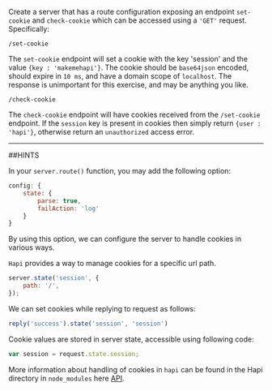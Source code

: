 Create a server that has a route configuration exposing an endpoint ``set-cookie`` and ``check-cookie`` which can be accessed using a `'GET'` request. Specifically:

```
/set-cookie
```

The `set-cookie` endpoint will set a cookie with the key 'session' and the value `{key : 'makemehapi'}`. The cookie should be `base64json` encoded, should expire in `10 ms`, and have a domain scope of `localhost`.  The response is unimportant for this exercise, and may be anything you like.

```
/check-cookie
```

The `check-cookie` endpoint will have cookies received from the `/set-cookie` endpoint. If the `session` key is present in cookies then simply return `{user : 'hapi'}`, otherwise return an `unauthorized` access error.

--------------------

##HINTS

In your `server.route()` function, you may add the following option:

```js
config: {
    state: {
        parse: true,
        failAction: 'log'
    }
}
```

By using this option, we can configure the server to handle cookies in various ways.

`Hapi` provides a way to manage cookies for a specific url path.

```js
server.state('session', {
    path: '/',
});
```

We can set cookies while replying to request as follows:

```js
reply('success').state('session', 'session')
```

Cookie values are stored in server state, accessible using following code:

```js
var session = request.state.session;
```

More information about handling of cookies in `hapi` can be found in the Hapi directory in `node_modules` here [API](http://hapijs.com/api).

